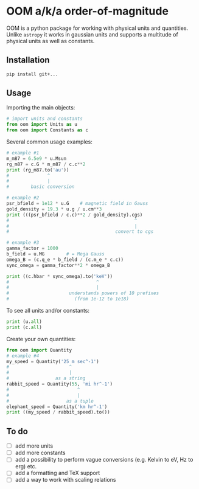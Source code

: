 # OOM a/k/a order-of-magnitude

OOM is a python package for working with physical units and quantities. Unlike `astropy` it works in gaussian units and supports a multitude of physical units as well as constants.

## Installation

```sh
pip install git+...
```

## Usage

Importing the main objects:
```python
# import units and constants
from oom import Units as u
from oom import Constants as c
```

Several common usage examples:
```python
# example #1
m_m87 = 6.5e9 * u.Msun
rg_m87 = c.G * m_m87 / c.c**2
print (rg_m87.to('au'))
#              ^
#              |
#        basic conversion

# example #2
psr_bfield = 1e12 * u.G    # magnetic field in Gauss
gold_density = 19.3 * u.g / u.cm**3
print (((psr_bfield / c.c)**2 / gold_density).cgs)
#                                              ^
#                                              |
#                                       convert to cgs

# example #3
gamma_factor = 1000
b_field = u.MG        # = Mega Gauss 
omega_B = (c.q_e * b_field / (c.m_e * c.c))
sync_omega = gamma_factor**2 * omega_B

print ((c.hbar * sync_omega).to('keV'))
#                                ^
#                                |
#                      understands powers of 10 prefixes 
#                        (from 1e-12 to 1e18)
```

To see all units and/or constants:
```python
print (u.all)
print (c.all)
```

Create your own quantities:
```python
from oom import Quantity
# example #4
my_speed = Quantity('25 m sec^-1')
#                      ^
#                      |
#                 as a string
rabbit_speed = Quantity(55, 'mi hr^-1')
#                         ^
#                         |
#                     as a tuple
elephant_speed = Quantity('km hr^-1')
print ((my_speed / rabbit_speed).to())
```

## To do

- [ ] add more units
- [ ] add more constants
- [ ] add a possibility to perform vague conversions (e.g. Kelvin to eV, Hz to erg) etc.
- [ ] add a formatting and TeX support
- [ ] add a way to work with scaling relations